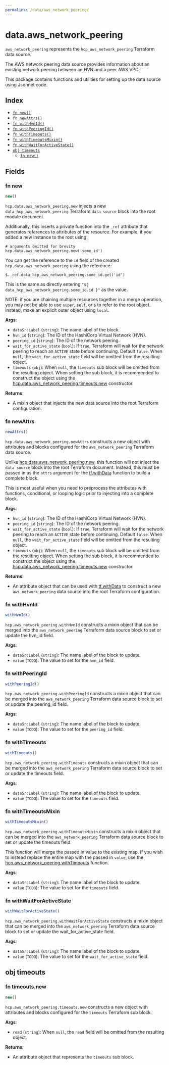 ```yaml
---
permalink: /data/aws_network_peering/
---
```


# data.aws_network_peering

`aws_network_peering` represents the `hcp_aws_network_peering` Terraform data source.

The AWS network peering data source provides information about an existing network peering between an HVN and a peer AWS VPC.

This package contains functions and utilities for setting up the data source using Jsonnet code.


## Index

* [`fn new()`](#fn-new)
* [`fn newAttrs()`](#fn-newattrs)
* [`fn withHvnId()`](#fn-withhvnid)
* [`fn withPeeringId()`](#fn-withpeeringid)
* [`fn withTimeouts()`](#fn-withtimeouts)
* [`fn withTimeoutsMixin()`](#fn-withtimeoutsmixin)
* [`fn withWaitForActiveState()`](#fn-withwaitforactivestate)
* [`obj timeouts`](#obj-timeouts)
  * [`fn new()`](#fn-timeoutsnew)

## Fields

### fn new

```ts
new()
```


`hcp.data.aws_network_peering.new` injects a new `data_hcp_aws_network_peering` Terraform `data source`
block into the root module document.

Additionally, this inserts a private function into the `_ref` attribute that generates references to attributes of the
resource. For example, if you added a new instance to the root using:

    # arguments omitted for brevity
    hcp.data.aws_network_peering.new('some_id')

You can get the reference to the `id` field of the created `hcp.data.aws_network_peering` using the reference:

    $._ref.data_hcp_aws_network_peering.some_id.get('id')

This is the same as directly entering `"${ data_hcp_aws_network_peering.some_id.id }"` as the value.

NOTE: if you are chaining multiple resources together in a merge operation, you may not be able to use `super`, `self`,
or `$` to refer to the root object. Instead, make an explicit outer object using `local`.

**Args**:
  - `dataSrcLabel` (`string`): The name label of the block.
  - `hvn_id` (`string`): The ID of the HashiCorp Virtual Network (HVN).
  - `peering_id` (`string`): The ID of the network peering.
  - `wait_for_active_state` (`bool`): If `true`, Terraform will wait for the network peering to reach an `ACTIVE` state before continuing. Default `false`. When `null`, the `wait_for_active_state` field will be omitted from the resulting object.
  - `timeouts` (`obj`):  When `null`, the `timeouts` sub block will be omitted from the resulting object. When setting the sub block, it is recommended to construct the object using the [hcp.data.aws_network_peering.timeouts.new](#fn-awsnetworkpeeringtimeoutsnew) constructor.

**Returns**:
- A mixin object that injects the new data source into the root Terraform configuration.


### fn newAttrs

```ts
newAttrs()
```


`hcp.data.aws_network_peering.newAttrs` constructs a new object with attributes and blocks configured for the `aws_network_peering`
Terraform data source.

Unlike [hcp.data.aws_network_peering.new](#fn-awsnetworkpeeringnew), this function will not inject the `data source`
block into the root Terraform document. Instead, this must be passed in as the `attrs` argument for the
[tf.withData](https://github.com/tf-libsonnet/core/tree/main/docs#fn-withdata) function to build a complete block.

This is most useful when you need to preprocess the attributes with functions, conditional, or looping logic prior to
injecting into a complete block.

**Args**:
  - `hvn_id` (`string`): The ID of the HashiCorp Virtual Network (HVN).
  - `peering_id` (`string`): The ID of the network peering.
  - `wait_for_active_state` (`bool`): If `true`, Terraform will wait for the network peering to reach an `ACTIVE` state before continuing. Default `false`. When `null`, the `wait_for_active_state` field will be omitted from the resulting object.
  - `timeouts` (`obj`):  When `null`, the `timeouts` sub block will be omitted from the resulting object. When setting the sub block, it is recommended to construct the object using the [hcp.data.aws_network_peering.timeouts.new](#fn-awsnetworkpeeringtimeoutsnew) constructor.

**Returns**:
  - An attribute object that can be used with [tf.withData](https://github.com/tf-libsonnet/core/tree/main/docs#fn-withdata) to construct a new `aws_network_peering` data source into the root Terraform configuration.


### fn withHvnId

```ts
withHvnId()
```

`hcp.aws_network_peering.withHvnId` constructs a mixin object that can be merged into the `aws_network_peering`
Terraform data source block to set or update the hvn_id field.



**Args**:
  - `dataSrcLabel` (`string`): The name label of the block to update.
  - `value` (`TODO`): The value to set for the `hvn_id` field.


### fn withPeeringId

```ts
withPeeringId()
```

`hcp.aws_network_peering.withPeeringId` constructs a mixin object that can be merged into the `aws_network_peering`
Terraform data source block to set or update the peering_id field.



**Args**:
  - `dataSrcLabel` (`string`): The name label of the block to update.
  - `value` (`TODO`): The value to set for the `peering_id` field.


### fn withTimeouts

```ts
withTimeouts()
```

`hcp.aws_network_peering.withTimeouts` constructs a mixin object that can be merged into the `aws_network_peering`
Terraform data source block to set or update the timeouts field.



**Args**:
  - `dataSrcLabel` (`string`): The name label of the block to update.
  - `value` (`TODO`): The value to set for the `timeouts` field.


### fn withTimeoutsMixin

```ts
withTimeoutsMixin()
```

`hcp.aws_network_peering.withTimeoutsMixin` constructs a mixin object that can be merged into the `aws_network_peering`
Terraform data source block to set or update the timeouts field.

This function will merge the passed in value to the existing map. If you wish
to instead replace the entire map with the passed in `value`, use the [hcp.aws_network_peering.withTimeouts](TODO)
function.


**Args**:
  - `dataSrcLabel` (`string`): The name label of the block to update.
  - `value` (`TODO`): The value to set for the `timeouts` field.


### fn withWaitForActiveState

```ts
withWaitForActiveState()
```

`hcp.aws_network_peering.withWaitForActiveState` constructs a mixin object that can be merged into the `aws_network_peering`
Terraform data source block to set or update the wait_for_active_state field.



**Args**:
  - `dataSrcLabel` (`string`): The name label of the block to update.
  - `value` (`TODO`): The value to set for the `wait_for_active_state` field.


## obj timeouts



### fn timeouts.new

```ts
new()
```


`hcp.aws_network_peering.timeouts.new` constructs a new object with attributes and blocks configured for the `timeouts`
Terraform sub block.



**Args**:
  - `read` (`string`):  When `null`, the `read` field will be omitted from the resulting object.

**Returns**:
  - An attribute object that represents the `timeouts` sub block.
